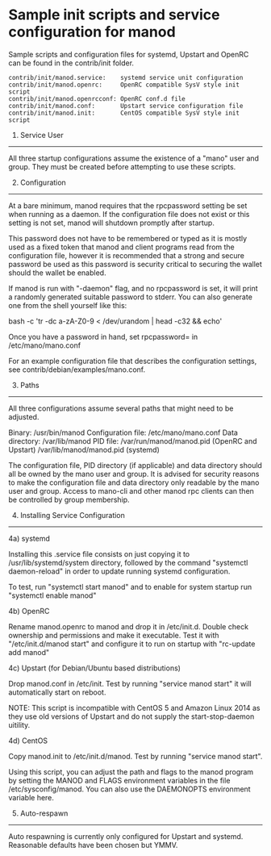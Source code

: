 Sample init scripts and service configuration for manod
==========================================================

Sample scripts and configuration files for systemd, Upstart and OpenRC
can be found in the contrib/init folder.

    contrib/init/manod.service:    systemd service unit configuration
    contrib/init/manod.openrc:     OpenRC compatible SysV style init script
    contrib/init/manod.openrcconf: OpenRC conf.d file
    contrib/init/manod.conf:       Upstart service configuration file
    contrib/init/manod.init:       CentOS compatible SysV style init script

1. Service User
---------------------------------

All three startup configurations assume the existence of a "mano" user
and group.  They must be created before attempting to use these scripts.

2. Configuration
---------------------------------

At a bare minimum, manod requires that the rpcpassword setting be set
when running as a daemon.  If the configuration file does not exist or this
setting is not set, manod will shutdown promptly after startup.

This password does not have to be remembered or typed as it is mostly used
as a fixed token that manod and client programs read from the configuration
file, however it is recommended that a strong and secure password be used
as this password is security critical to securing the wallet should the
wallet be enabled.

If manod is run with "-daemon" flag, and no rpcpassword is set, it will
print a randomly generated suitable password to stderr.  You can also
generate one from the shell yourself like this:

bash -c 'tr -dc a-zA-Z0-9 < /dev/urandom | head -c32 && echo'

Once you have a password in hand, set rpcpassword= in /etc/mano/mano.conf

For an example configuration file that describes the configuration settings,
see contrib/debian/examples/mano.conf.

3. Paths
---------------------------------

All three configurations assume several paths that might need to be adjusted.

Binary:              /usr/bin/manod
Configuration file:  /etc/mano/mano.conf
Data directory:      /var/lib/manod
PID file:            /var/run/manod/manod.pid (OpenRC and Upstart)
                     /var/lib/manod/manod.pid (systemd)

The configuration file, PID directory (if applicable) and data directory
should all be owned by the mano user and group.  It is advised for security
reasons to make the configuration file and data directory only readable by the
mano user and group.  Access to mano-cli and other manod rpc clients
can then be controlled by group membership.

4. Installing Service Configuration
-----------------------------------

4a) systemd

Installing this .service file consists on just copying it to
/usr/lib/systemd/system directory, followed by the command
"systemctl daemon-reload" in order to update running systemd configuration.

To test, run "systemctl start manod" and to enable for system startup run
"systemctl enable manod"

4b) OpenRC

Rename manod.openrc to manod and drop it in /etc/init.d.  Double
check ownership and permissions and make it executable.  Test it with
"/etc/init.d/manod start" and configure it to run on startup with
"rc-update add manod"

4c) Upstart (for Debian/Ubuntu based distributions)

Drop manod.conf in /etc/init.  Test by running "service manod start"
it will automatically start on reboot.

NOTE: This script is incompatible with CentOS 5 and Amazon Linux 2014 as they
use old versions of Upstart and do not supply the start-stop-daemon uitility.

4d) CentOS

Copy manod.init to /etc/init.d/manod. Test by running "service manod start".

Using this script, you can adjust the path and flags to the manod program by
setting the MANOD and FLAGS environment variables in the file
/etc/sysconfig/manod. You can also use the DAEMONOPTS environment variable here.

5. Auto-respawn
-----------------------------------

Auto respawning is currently only configured for Upstart and systemd.
Reasonable defaults have been chosen but YMMV.

